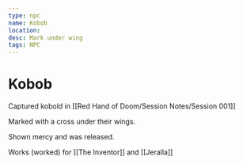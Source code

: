 ```yaml
---
type: npc
name: Kobob
location: 
desc: Mark under wing
tags: NPC
---
```


# Kobob

Captured kobold in [[Red Hand of Doom/Session Notes/Session 001]]

Marked with a cross under their wings.

Shown mercy and was released.

Works (worked) for [[The Inventor]] and [[Jeralla]]
